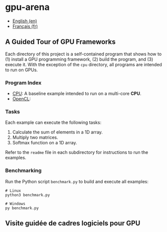 # gpu-arena

- [English (en)](#a-guided-tour-of-gpu-frameworks)
- [Français (fr)](#visite-guidée-de-cadres-logiciels-pour-gpu)


## A Guided Tour of GPU Frameworks

Each directory of this project is a self-contained program that shows how to (1) install a GPU
programming framework, (2) build the program, and (3) execute it. With the exception of the `cpu`
directory, all programs are intended to run on GPUs.


### Program Index

- [CPU](cpu/readme.md): A baseline example intended to run on a multi-core **CPU**.
- [OpenCL](opencl/readme.md):


### Tasks

Each example can execute the following tasks:

1. Calculate the sum of elements in a 1D array.
2. Multiply two matrices.
3. Softmax function on a 1D array.

Refer to the `readme` file in each subdirectory for instructions to run the examples.


### Benchmarking

Run the Python script `benchmark.py` to build and execute all examples:

```
# Linux
python3 benchmark.py

# Windows
py benchmark.py
```


## Visite guidée de cadres logiciels pour GPU

